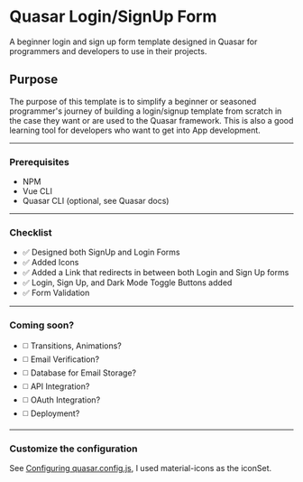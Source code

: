# Quasar Login/SignUp Form

A beginner login and sign up form template designed in Quasar for programmers and developers to use in their projects.

## Purpose
The purpose of this template is to simplify a beginner or seasoned programmer's journey of building a login/signup template from scratch in the case they want or are used to the Quasar framework. This is also a good learning tool for developers who want to get into App development.

<hr>

### Prerequisites
- NPM
- Vue CLI
- Quasar CLI (optional, see Quasar docs)

<hr>

### Checklist
- ✅ Designed both SignUp and Login Forms
- ✅ Added Icons
- ✅ Added a Link that redirects in between both Login and Sign Up forms
- ✅ Login, Sign Up, and Dark Mode Toggle Buttons added
- ✅ Form Validation

<hr>

### Coming soon? 
- ◻️ Transitions, Animations?
- ◻️ Email Verification?
- ◻️ Database for Email Storage?
- ◻️ API Integration?
- ◻️ OAuth Integration?
- ◻️ Deployment?

<hr>

### Customize the configuration
See [Configuring quasar.config.js](https://v2.quasar.dev/quasar-cli-webpack/quasar-config-js), I used material-icons as the iconSet.
